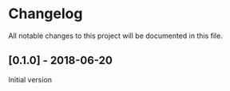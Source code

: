 # Changelog

All notable changes to this project will be documented in this file.

## [0.1.0] - 2018-06-20

Initial version